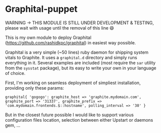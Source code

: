 # Graphital-puppet

WARNING -> THIS MODULE IS STILL UNDER DEVELOPMENT & TESTING, please wait with usage until the removal of this line :smile:

This is my own module to deploy Graphital (https://github.com/rashidkpc/graphital) in easiest way possible.

Graphital is a very simple (~50 lines) ruby daemon for shipping system vitals 
to Graphite. It uses a `graphital.d` directory and simply runs everything in it.
Several examples are included (most require the `sar` utility from the `sysstat`
package), but its easy to write your own in your language of choice.

First, I'm working on seamless deployment of simpliest installation, providing only these params:

`
graphital{ 'gogogo':
  graphite_host => 'graphite.mydomain.com', 
  graphite_port => '31337',
  graphite_prefix => 'com.mydomain.frontends.$::hostname',
  polling_interval => '30'
}
`

But in the closest future possible I would like to support various configuration files location, selection between either Upstart or daemons gem, ...

